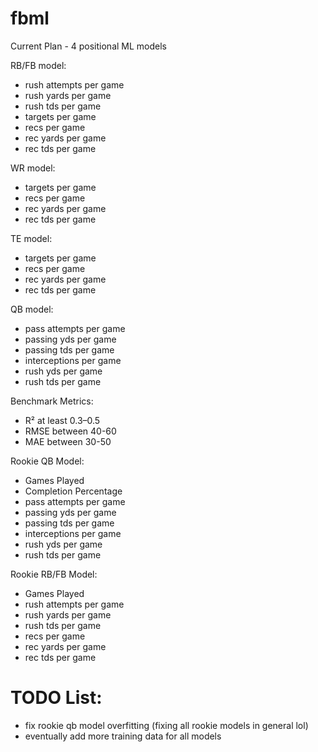 # fbml

Current Plan - 4 positional ML models

RB/FB model:
- rush attempts per game
- rush yards per game
- rush tds per game
- targets per game
- recs per game
- rec yards per game
- rec tds per game

WR model:
- targets per game
- recs per game
- rec yards per game
- rec tds per game

TE model:
- targets per game
- recs per game
- rec yards per game
- rec tds per game

QB model:
- pass attempts per game
- passing yds per game
- passing tds per game
- interceptions per game
- rush yds per game
- rush tds per game

Benchmark Metrics:
- R² at least 0.3–0.5
- RMSE between 40-60
- MAE between 30-50

Rookie QB Model:
- Games Played
- Completion Percentage
- pass attempts per game
- passing yds per game
- passing tds per game
- interceptions per game
- rush yds per game
- rush tds per game

Rookie RB/FB Model:
- Games Played
- rush attempts per game
- rush yards per game
- rush tds per game
- recs per game
- rec yards per game
- rec tds per game


# TODO List:
- fix rookie qb model overfitting (fixing all rookie models in general lol)
- eventually add more training data for all models